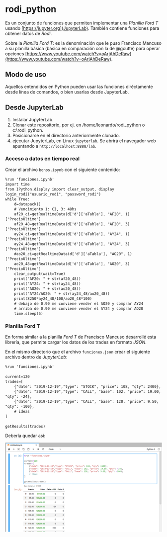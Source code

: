 # rodi_python

Es un conjunto de funciones que permiten implementar una *Planilla Ford T* usando [https://jupyter.org](JupyterLab). 
También contiene funciones para obtener datos de *Rodi*.  

Sobre la *Planilla Ford T*: es la denominación que le puso Francisco Mancuso a su planilla básica (básica en comparación con la de @gcutte) para operar opciones [https://www.youtube.com/watch?v=oArjAhDeRaw](https://www.youtube.com/watch?v=oArjAhDeRaw).  

## Modo de uso

Aquellos entendidos en Python pueden usar las funciones diréctamente desde línea de comandos, 
o bien usarlas desde JupyterLab.

## Desde JupyterLab

1. Instalar JupyterLab.
2. Clonar este repositorio, por ej. en /home/leonardo/rodi_python o c:\rodi_python.
3. Posicionarse en el directorio anteriormente clonado.
4. ejecutar JupyterLab, en Linux `jupyterlab`. Se abrirá el navegador web apuntando a `http://localhost:8888/lab`.

### Acceso a datos en tiempo real

Crear el archivo `bonos.ipynb` con el siguiente contenido:  

```
%run 'funciones.ipynb'
import time
from IPython.display import clear_output, display
login_rodi("usuario_rodi", "password_rodi")
while True:
    d=datapack()
    # Vencimiento 1: CI, 3: 48hs
    af20_ci=getRealtimeData(d['d']['aTabla'], "AF20", 1)["PrecioUltimo"]
    af20_48=getRealtimeData(d['d']['aTabla'], "AF20", 3)["PrecioUltimo"]    
    ay24_ci=getRealtimeData(d['d']['aTabla'], "AY24", 1)["PrecioUltimo"]
    ay24_48=getRealtimeData(d['d']['aTabla'], "AY24", 3)["PrecioUltimo"]
    #ao20_ci=getRealtimeData(d['d']['aTabla'], "AO20", 1)["PrecioUltimo"]
    ao20_48=getRealtimeData(d['d']['aTabla'], "AO20", 3)["PrecioUltimo"]    
    clear_output(wait=True)
    print("AF20: " + str(af20_48))    
    print("AY24: " + str(ay24_48))
    print("AO20: " + str(ao20_48))
    print("AY24/AO20: " + str(ay24_48/ao20_48))
    print(8250*ay24_48/100/ao20_48*100)
    # debajo de 0.90 me conviene vender el AO20 y comprar AY24
    # arriba de 0.90 me conviene vender el AY24 y comprar AO20
    time.sleep(5)
```

### Planilla Ford T

En forma similar a la planilla *Ford T* de Francisco Mancuso desarrollé esta librería, que permite cargar
los datos de los trades en formato *JSON*. 


En el mismo directorio que el archivo `funciones.json` crear el siguiente archivo dentro de *JupyterLab*:  

```
%run 'funciones.ipynb'

current=120
trades=[
    {"date": "2019-12-19","type": "STOCK", "price": 108, "qty": 2400},     
    {"date": "2019-12-19","type": "CALL", "base": 102, "price": 19.00, "qty": -24},     
    {"date": "2019-12-19","type": "CALL", "base": 120, "price": 9.50, "qty": -100}, 
    # ideas
]

getResults(trades)
```

Debería quedar así:  

![ejemplo](capturas/ejemplo.png)
